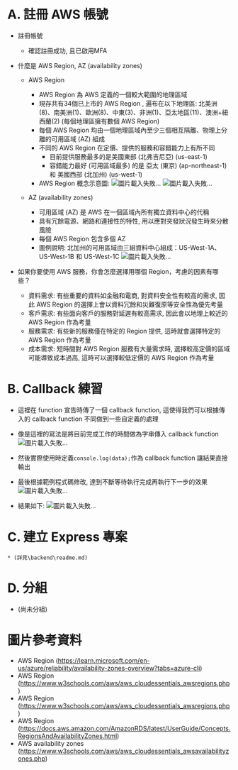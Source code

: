 # A. 註冊 AWS 帳號

* 註冊帳號
    * 確認註冊成功, 且已啟用MFA

* 什麼是 AWS Region, AZ (availability zones)

    * AWS Region
        * AWS Region 為 AWS 定義的一個較大範圍的地理區域
        * 現存共有34個已上市的 AWS Region , 遍布在以下地理區: 北美洲(8)、南美洲(1)、歐洲(8)、中東(3)、非洲(1)、亞太地區(11)、澳洲+紐西蘭(2) (每個地理區擁有數個 AWS Region)
        * 每個 AWS Region 均由一個地理區域內至少三個相互隔離、物理上分離的可用區域 (AZ) 組成
        * 不同的 AWS Region 在定價、提供的服務和容錯能力上有所不同
            * 目前提供服務最多的是美國東部 (北弗吉尼亞) (us-east-1)
            * 容錯能力最好 (可用區域最多) 的是 亞太 (東京) (ap-northeast-1) 和 美國西部 (北加州) (us-west-1)
        * AWS Region 概念示意圖: 
        ![圖片載入失敗...](https://learn.microsoft.com/en-us/azure/reliability/media/regions-availability-zones.png "")
        ![圖片載入失敗...](https://docs.aws.amazon.com/images/AmazonRDS/latest/UserGuide/images/Con-AZ-Local.png "")

    * AZ (availability zones)
        * 可用區域 (AZ) 是 AWS 在一個區域內所有獨立資料中心的代稱
        * 具有冗餘電源、網路和連接性的特性, 用以應對突發狀況發生時來分散風險
        * 每個 AWS Region 包含多個 AZ
        * 圖例說明: 北加州的可用區域由三組資料中心組成：US-West-1A、US-West-1B 和 US-West-1C
        ![圖片載入失敗...](https://www.w3schools.com/aws/images/availabilityzones.png "")

        

* 如果你要使用 AWS 服務，你會怎麼選擇用哪個 Region，考慮的因素有哪些？
    * 資料需求: 有些重要的資料如金融和電商, 對資料安全性有較高的需求, 因此 AWS Region 的選擇上會以資料冗餘和災難復原等安全性為優先考量
    * 客戶需求: 有些面向客戶的服務對延遲有較高需求, 因此會以地理上較近的 AWS Region 作為考量
    * 服務需求: 有些新的服務僅在特定的 Region 提供, 這時就會選擇特定的 AWS Region 作為考量
    * 成本需求: 短時間對 AWS Region 服務有大量需求時, 選擇較高定價的區域可能導致成本過高, 這時可以選擇較低定價的 AWS Region 作為考量



# B. Callback 練習
* 這裡在 function 宣告時傳了一個 callback function, 這使得我們可以根據傳入的 callback function 不同做到一些自定義的處理
* 像是這裡的寫法是將目前完成工作的時間做為字串傳入 callback function
![圖片載入失敗...](https://i.imgur.com/rD2v2Pp.jpg "")

* 然後實際使用時定義`console.log(data);`作為 callback function 讓結果直接輸出
* 最後根據範例程式碼修改, 達到不斷等待執行完成再執行下一步的效果
![圖片載入失敗...](https://i.imgur.com/4O1DCAg.jpg "")

* 結果如下: 
![圖片載入失敗...](https://i.imgur.com/Zfy1jKI.jpg "")


# C. 建立 Express 專案
    * (詳見\backend\readme.md)


# D. 分組
* (尚未分組)


# 圖片參考資料
* AWS Region (https://learn.microsoft.com/en-us/azure/reliability/availability-zones-overview?tabs=azure-cli)
* AWS Region (https://www.w3schools.com/aws/aws_cloudessentials_awsregions.php)
* AWS Region (https://www.w3schools.com/aws/aws_cloudessentials_awsregions.php)
* AWS Region (https://docs.aws.amazon.com/AmazonRDS/latest/UserGuide/Concepts.RegionsAndAvailabilityZones.html)
* AWS availability zones (https://www.w3schools.com/aws/aws_cloudessentials_awsavailabilityzones.php)
